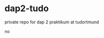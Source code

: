 # dap2-tudo
private repo for dap 2 praktikum at tudortmund












































no
